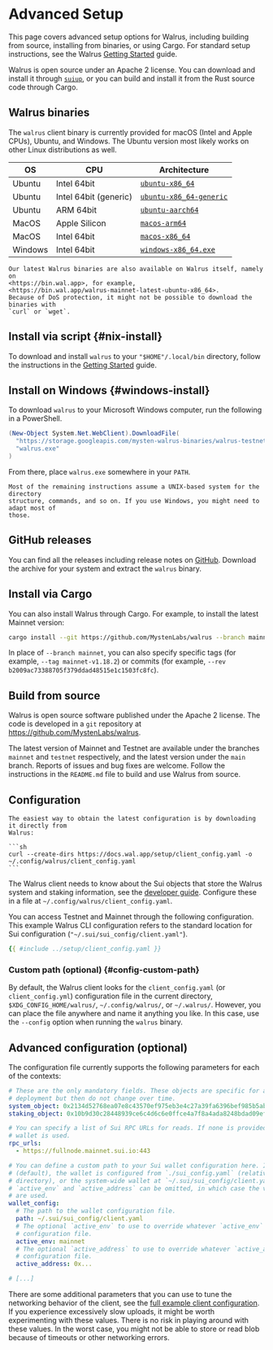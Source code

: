 # Advanced Setup

This page covers advanced setup options for Walrus, including building from source,
installing from binaries, or using Cargo. For standard setup instructions, see the
Walrus [Getting Started](./setup.md) guide.



Walrus is open source under an Apache 2 license. You can download and install it through
[`suiup`](./setup.md), or you can build and
install it from the Rust source code through Cargo.

## Walrus binaries

The `walrus` client binary is currently provided for macOS (Intel and Apple CPUs),
Ubuntu, and Windows. The Ubuntu version most likely works on other Linux distributions
as well.

| OS      | CPU                   | Architecture                                                                                                                 |
| ------- | --------------------- | ---------------------------------------------------------------------------------------------------------------------------- |
| Ubuntu  | Intel 64bit           | [`ubuntu-x86_64`](https://storage.googleapis.com/mysten-walrus-binaries/walrus-mainnet-latest-ubuntu-x86_64)                 |
| Ubuntu  | Intel 64bit (generic) | [`ubuntu-x86_64-generic`](https://storage.googleapis.com/mysten-walrus-binaries/walrus-mainnet-latest-ubuntu-x86_64-generic) |
| Ubuntu  | ARM 64bit             | [`ubuntu-aarch64`](https://storage.googleapis.com/mysten-walrus-binaries/walrus-mainnet-latest-ubuntu-aarch64)               |
| MacOS   | Apple Silicon         | [`macos-arm64`](https://storage.googleapis.com/mysten-walrus-binaries/walrus-mainnet-latest-macos-arm64)                     |
| MacOS   | Intel 64bit           | [`macos-x86_64`](https://storage.googleapis.com/mysten-walrus-binaries/walrus-mainnet-latest-macos-x86_64)                   |
| Windows | Intel 64bit           | [`windows-x86_64.exe`](https://storage.googleapis.com/mysten-walrus-binaries/walrus-mainnet-latest-windows-x86_64.exe)       |

```admonish tip
Our latest Walrus binaries are also available on Walrus itself, namely on
<https://bin.wal.app>, for example,
<https://bin.wal.app/walrus-mainnet-latest-ubuntu-x86_64>.
Because of DoS protection, it might not be possible to download the binaries with
`curl` or `wget`.
```

## Install via script {#nix-install}

To download and install `walrus` to your `"$HOME"/.local/bin` directory, follow the
instructions in the [Getting Started](./setup.md) guide.

## Install on Windows {#windows-install}

To download `walrus` to your Microsoft Windows computer, run the following in a
PowerShell.

```PowerShell
(New-Object System.Net.WebClient).DownloadFile(
  "https://storage.googleapis.com/mysten-walrus-binaries/walrus-testnet-latest-windows-x86_64.exe",
  "walrus.exe"
)
```

From there, place `walrus.exe` somewhere in your `PATH`.

```admonish title="Windows"
Most of the remaining instructions assume a UNIX-based system for the directory
structure, commands, and so on. If you use Windows, you might need to adapt most of
those.
```

## GitHub releases

You can find all the releases including release notes on
[GitHub](https://github.com/MystenLabs/walrus/releases). Download the archive for your
system and extract the `walrus` binary.

## Install via Cargo

You can also install Walrus through Cargo. For example, to install the latest Mainnet
version:

```sh
cargo install --git https://github.com/MystenLabs/walrus --branch mainnet walrus-service --locked
```

In place of `--branch mainnet`, you can also specify specific tags (for example,
`--tag mainnet-v1.18.2`) or commits (for example,
`--rev b2009ac73388705f379ddad48515e1c1503fc8fc`).

## Build from source

Walrus is open source software published under the Apache 2 license. The code is
developed in a `git` repository at <https://github.com/MystenLabs/walrus>.

The latest version of Mainnet and Testnet are available under the branches `mainnet` and
`testnet` respectively, and the latest version under the `main` branch. Reports of issues
and bug fixes are welcome. Follow the instructions in the `README.md` file to build and
use Walrus from source.

## Configuration

````admonish tip
The easiest way to obtain the latest configuration is by downloading it directly from
Walrus:

```sh
curl --create-dirs https://docs.wal.app/setup/client_config.yaml -o ~/.config/walrus/client_config.yaml
```
````

<!-- markdownlint-enable code-fence-style -->

The Walrus client needs to know about the Sui objects that store the Walrus system and
staking information, see the
[developer guide](../dev-guide/sui-struct.md#system-and-staking-information). Configure
these in a file at `~/.config/walrus/client_config.yaml`.

You can access Testnet and Mainnet through the following configuration. This example
Walrus CLI configuration refers to the standard location for Sui configuration
(`"~/.sui/sui_config/client.yaml"`).

```yaml
{{ #include ../setup/client_config.yaml }}
```

<!-- markdownlint-disable code-fence-style -->

### Custom path (optional) {#config-custom-path}

By default, the Walrus client looks for the `client_config.yaml` (or
`client_config.yml`) configuration file in the current directory,
`$XDG_CONFIG_HOME/walrus/`, `~/.config/walrus/`, or `~/.walrus/`. However, you can place
the file anywhere and name it anything you like. In this case, use the `--config` option
when running the `walrus` binary.

## Advanced configuration (optional)

The configuration file currently supports the following parameters for each of the
contexts:

```yaml
# These are the only mandatory fields. These objects are specific for a particular Walrus
# deployment but then do not change over time.
system_object: 0x2134d52768ea07e8c43570ef975eb3e4c27a39fa6396bef985b5abc58d03ddd2
staking_object: 0x10b9d30c28448939ce6c4d6c6e0ffce4a7f8a4ada8248bdad09ef8b70e4a3904

# You can specify a list of Sui RPC URLs for reads. If none is provided, the RPC URL in the Sui
# wallet is used.
rpc_urls:
  - https://fullnode.mainnet.sui.io:443

# You can define a custom path to your Sui wallet configuration here. If this is unset or `null`
# (default), the wallet is configured from `./sui_config.yaml` (relative to your current working
# directory), or the system-wide wallet at `~/.sui/sui_config/client.yaml` in this order. Both
# `active_env` and `active_address` can be omitted, in which case the values from the Sui wallet
# are used.
wallet_config:
  # The path to the wallet configuration file.
  path: ~/.sui/sui_config/client.yaml
  # The optional `active_env` to use to override whatever `active_env` is listed in the
  # configuration file.
  active_env: mainnet
  # The optional `active_address` to use to override whatever `active_address` is listed in the
  # configuration file.
  active_address: 0x...

# [...]
```

There are some additional parameters that you can use to tune the networking behavior of
the client, see the
[full example client configuration](../setup/client_config_example.yaml). If you
experience excessively slow uploads, it might be worth experimenting with these values.
There is no risk in playing around with these values. In the worst case, you might not be
able to store or read blob because of timeouts or other networking errors.
